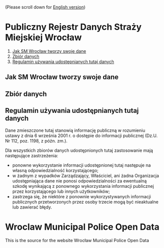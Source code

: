 (Please scroll down for [English version](#wroclaw-municipal-police-open-data))
# Publiczny Rejestr Danych Straży Miejskiej Wrocław

1. [Jak SM Wrocław tworzy swoje dane](#wroclaw-municipal-police-open-data)
1. [Zbiór danych](#wroclaw-municipal-police-open-data)
1. [Regulamin używania udostępnianych tutaj danych](#wroclaw-municipal-police-open-data)

## Jak SM Wrocław tworzy swoje dane

## Zbiór danych

## Regulamin używania udostępnianych tutaj danych
Dane zmieszczone tutaj stanowią informację publiczną w rozumieniu ustawy z dnia 6 września 2001 r. o dostępie do informacji publicznej (Dz.U. Nr 112, poz. 1198, z późn. zm.).

Dla wszystkich zbiorów danych udostępnionych tutaj zastosowanie mają następujące zastrzeżenia:
* ponowne wykorzystanie informacji udostępnionej tutaj następuje na własną odpowiedzialność korzystającego;
* w żadnym z wypadków Zarządzający, Właściciel, ani żadna Organizacja udostępniająca dane nie ponosi odpowiedzialności za ewentualną szkodę wynikającą z ponownego wykorzystania informacji publicznej przez korzystającego lub innych użytkowników;
* zastrzega się, że niektóre z ponownie wykorzystywanych informacji publicznych przetworzonych przez osoby trzecie mogą być nieaktualne lub zawierać błędy.

# Wroclaw Municipal Police Open Data
This is the source for the website Wrocław Municipal Police Open Data
